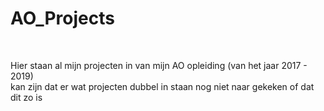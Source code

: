 # AO_Projects
<br>

Hier staan al mijn projecten in van mijn AO opleiding (van het jaar 2017 - 2019)
<br>
kan zijn dat er wat projecten dubbel in staan nog niet naar gekeken of dat dit zo is
